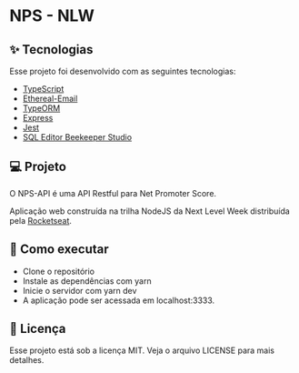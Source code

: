 #  NPS - NLW

## ✨ Tecnologias
Esse projeto foi desenvolvido com as seguintes tecnologias:

* [TypeScript](https://www.typescriptlang.org/)
* [Ethereal-Email](https://ethereal.email/)
* [TypeORM](https://typeorm.io/#/)
* [Express](https://expressjs.com/pt-br/)
* [Jest](https://jestjs.io/)
* [SQL Editor Beekeeper Studio](https://www.beekeeperstudio.io/)

## 💻 Projeto
O NPS-API é uma API Restful para Net Promoter Score.

Aplicação web construída na trilha NodeJS da Next Level Week distribuída pela [Rocketseat](https://rocketseat.com.br/).

## 🚀 Como executar
* Clone o repositório
* Instale as dependências com yarn
* Inicie o servidor com yarn dev
* A aplicação pode ser acessada em localhost:3333.

## 📄 Licença
Esse projeto está sob a licença MIT. Veja o arquivo LICENSE para mais detalhes.
